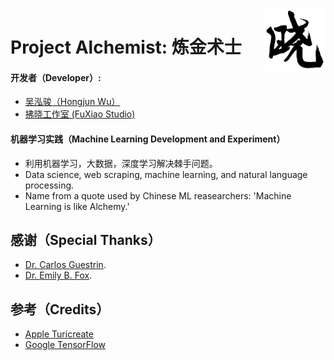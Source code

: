 <img align="right" src="https://github.com/Errrneist/Alchemist/blob/master/IMG/xiao.png" alt="FuXiao" width="100">

# Project Alchemist: 炼金术士
#### 开发者（Developer）:  
* [吴泓骏（Hongjun Wu）](https://errrneist.github.io)
* [拂晓工作室 (FuXiao Studio)](https://fuxiao-studio.com)

#### 机器学习实践（Machine Learning Development and Experiment）
* 利用机器学习，大数据，深度学习解决棘手问题。
* Data science, web scraping, machine learning, and natural language processing.
* Name from a quote used by Chinese ML reasearchers: 'Machine Learning is like Alchemy.'

## 感谢（Special Thanks）
* [Dr. Carlos Guestrin](https://www.cs.washington.edu/people/faculty/guestrin).
* [Dr. Emily B. Fox](https://homes.cs.washington.edu/~ebfox/).

## 参考（Credits）
* [Apple Turicreate](https://github.com/apple/turicreate)
* [Google TensorFlow](https://www.tensorflow.org)
